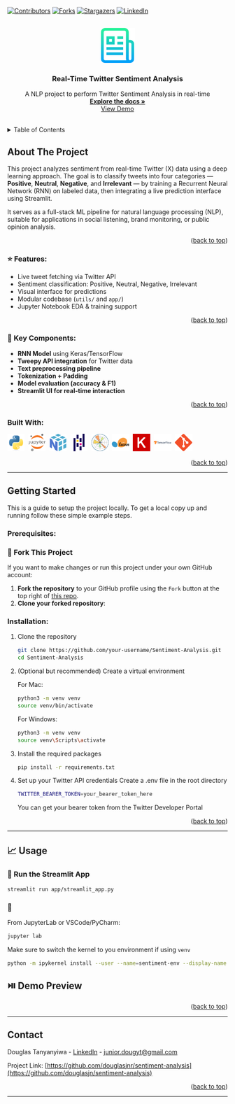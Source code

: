 <a id="readme-top"></a>

[![Contributors][contributors-shield]][contributors-url]
[![Forks][forks-shield]][forks-url]
[![Stargazers][stars-shield]][stars-url]
[![LinkedIn][linkedin-shield]][linkedin-url]

<!-- PROJECT LOGO -->
<br />
<div align="center">
  <a href="https://github.com/douglasjnr/sentiment-analysis">
    <img src="images/logo.png" alt="Logo" width="80" height="80">
  </a>

  <h3 align="center">Real-Time Twitter Sentiment Analysis</h3>

  <p align="center">
    A NLP project to perform Twitter Sentiment Analysis in real-time
    <br />
    <a href="https://github.com/douglasjnr/sentiment-analysis"><strong>Explore the docs »</strong></a>
    <br />
    <a href="#demo-preview">View Demo</a>
  </p>
</div>

<br />

<!-- TABLE OF CONTENTS -->
<details>
  <summary>Table of Contents</summary>
  <ol>
    <li>
      <a href="#about-the-project">About The Project</a>
      <ul>
        <li><a href="#features">Features</a></li>
        <li><a href="#key-components">Key Components</a></li>
        <li><a href="#built-with">Built With</a></li>
      </ul>
    </li>
    <li>
      <a href="#getting-started">Getting Started</a>
      <ul>
        <li><a href="#prerequisites">Prerequisites</a></li>
        <li><a href="#installation">Installation</a></li>
      </ul>
    </li>
    <li>
      <a href="#usage">Usage</a>
      <ul>
        <li><a href="#demo-preview">Demo Preview</a></li>
      </ul>
    </li>
    <li><a href="#contact">Contact</a></li>
  </ol>
</details>


<!-- ABOUT THE PROJECT -->
## About The Project

This project analyzes sentiment from real-time Twitter (X) data using a deep learning approach. 
The goal is to classify tweets into four categories — **Positive**, **Neutral**, **Negative**, and **Irrelevant** — by training a Recurrent Neural Network (RNN) on labeled data, 
then integrating a live prediction interface using Streamlit.

It serves as a full-stack ML pipeline for natural language processing (NLP), suitable for applications in social listening, brand monitoring, or public opinion analysis.

<p align="right">(<a href="#readme-top">back to top</a>)</p>


### ⭐ Features:

* Live tweet fetching via Twitter API
* Sentiment classification: Positive, Neutral, Negative, Irrelevant
* Visual interface for predictions
* Modular codebase (`utils/` and `app/`)
* Jupyter Notebook EDA & training support

<p align="right">(<a href="#readme-top">back to top</a>)</p>

### 🧱 Key Components:

* **RNN Model** using Keras/TensorFlow
* **Tweepy API integration** for Twitter data
* **Text preprocessing pipeline**
* **Tokenization + Padding**
* **Model evaluation (accuracy & F1)**
* **Streamlit UI for real-time interaction**

<p align="right">(<a href="#readme-top">back to top</a>)</p>

### Built With:

<img src="https://github.com/devicons/devicon/blob/master/icons/python/python-original.svg" title="Python" alt="Python" width="40" height="40"/>&nbsp;
<img src="https://github.com/devicons/devicon/blob/master/icons/jupyter/jupyter-original-wordmark.svg" title="Jupyter" alt="Jupyter" width="40" height="40"/>&nbsp;
<img src="https://github.com/devicons/devicon/blob/master/icons/numpy/numpy-original.svg" title="NumPy" alt="NumPy" width="40" height="40"/>&nbsp;
<img src="https://github.com/devicons/devicon/blob/master/icons/pandas/pandas-original.svg" title="Pandas" alt="Pandas" width="40" height="40"/>&nbsp;
<img src="https://github.com/devicons/devicon/blob/master/icons/matplotlib/matplotlib-original.svg" title="matplotlib" alt="matplotlib" width="40" height="40"/>&nbsp;
<img src="https://github.com/devicons/devicon/blob/master/icons/scikitlearn/scikitlearn-original.svg" title="Scikitlearn" alt="Scikitlearn" width="40" height="40"/>&nbsp;
<img src="https://github.com/devicons/devicon/blob/master/icons/keras/keras-original.svg" title="Keras" alt="Kera" width="40" height="40"/>&nbsp;
<img src="https://github.com/devicons/devicon/blob/master/icons/tensorflow/tensorflow-original-wordmark.svg" title="tensorflow" alt="tensorflow" width="40" height="40"/>&nbsp;
<img src="https://github.com/devicons/devicon/blob/master/icons/git/git-original.svg" title="Git" alt="Git" width="40" height="40"/>&nbsp;

<p align="right">(<a href="#readme-top">back to top</a>)</p>


---

<!-- GETTING STARTED -->
## Getting Started

This is a guide to setup the project locally.
To get a local copy up and running follow these simple example steps.

### Prerequisites:

### 🔁 Fork This Project

If you want to make changes or run this project under your own GitHub account:

1. **Fork the repository** to your GitHub profile using the `Fork` button at the top right of [this repo](https://github.com/douglasjnr/sentiment-analysis).
2. **Clone your forked repository**:

### Installation:

1. Clone the repository
   ```sh
   git clone https://github.com/your-username/Sentiment-Analysis.git
   cd Sentiment-Analysis
   ```
2. (Optional but recommended) Create a virtual environment

   For Mac:
   ```sh
   python3 -m venv venv
   source venv/bin/activate
   ```
   For Windows:
   ```sh
   python3 -m venv venv
   source venv\Scripts\activate
   ```
4. Install the required packages 
   ```sh
   pip install -r requirements.txt
   ```
5. Set up your Twitter API credentials
   Create a .env file in the root directory
   ```sh
   TWITTER_BEARER_TOKEN=your_bearer_token_here
   ```
   You can get your bearer token from the Twitter Developer Portal
   
<p align="right">(<a href="#readme-top">back to top</a>)</p>


---


<!-- USAGE EXAMPLES -->
## 📈 Usage

### :test_tube: Run the Streamlit App
```sh
streamlit run app/streamlit_app.py
```
### :notebook: 
From JupyterLab or VSCode/PyCharm:
```sh
jupyter lab
```
Make sure to switch the kernel to you environment if using `venv`
```sh
python -m ipykernel install --user --name=sentiment-env --display-name "Python (sentiment-env)"
```

## ⏯️ Demo Preview
<p align="right">(<a href="#readme-top">back to top</a>)</p>

---

<!-- CONTACT -->
## Contact

Douglas Tanyanyiwa - [LinkedIn](https://linkedin.in/douglas-junior-tanyanyiwa) - [junior.dougyt@gmail.com](mailto:junior.dougyt@gmail.com)

Project Link: [https://github.com/douglasjnr/sentiment-analysis](https://github.com/douglasjn/sentiment-analysis)

<p align="right">(<a href="#readme-top">back to top</a>)</p>

---



<!-- MARKDOWN LINKS & IMAGES -->
<!-- https://www.markdownguide.org/basic-syntax/#reference-style-links -->
[contributors-shield]: https://img.shields.io/github/contributors/douglasjnr/sentiment-analysis.svg?style=for-the-badge
[contributors-url]: https://github.com/douglasjnr/sentiment-analysis/graphs/contributors
[forks-shield]: https://img.shields.io/github/forks/douglasjnr/sentiment-analysis.svg?style=for-the-badge
[forks-url]: https://github.com/douglasjnr/sentiment-analysis/network/members
[stars-shield]: https://img.shields.io/github/stars/douglasjnr/sentiment-analysis.svg?style=for-the-badge
[stars-url]: https://github.com/douglasjnr/sentiment-analysis/stargazers
[linkedin-shield]: https://img.shields.io/badge/-LinkedIn-black.svg?style=for-the-badge&logo=linkedin&colorB=555
[linkedin-url]: https://linkedin.com/in/douglas-junior-tanyanyiwa
[Pandas-url]: https://pandas.pydata.org/
[Matplotlib]: https://github.com/devicons/devicon/blob/master/icons/matplotlib/matplotlib-original.svg
[Matplotlib-url]: https://matplotlib.org/
